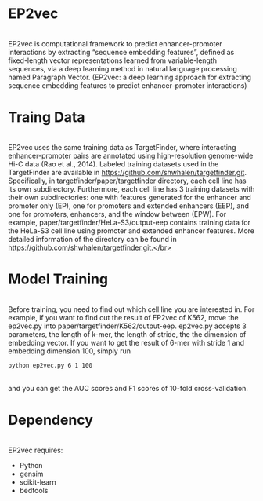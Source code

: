 #  EP2vec

</br>EP2vec is computational framework to predict enhancer-promoter interactions by extracting “sequence embedding features”, defined as fixed-length vector representations learned from variable-length sequences, via a deep learning method in natural language processing named Paragraph Vector. (EP2vec: a deep learning approach for extracting sequence embedding features to predict enhancer-promoter interactions)</br>


#  Traing Data

</br>EP2vec uses the same training data as TargetFinder, where interacting enhancer-promoter pairs are annotated using high-resolution genome-wide Hi-C data (Rao et al., 2014). Labeled training datasets used in the TargetFinder are available in https://github.com/shwhalen/targetfinder.git. Specifically, in targetfinder/paper/targetfinder directory, each cell line has its own subdirectory. Furthermore, each cell line has 3 training datasets with their own subdirectories: one with features generated for the enhancer and promoter only (EP), one for promoters and extended enhancers (EEP), and one for promoters, enhancers, and the window between (EPW). For example, paper/targetfinder/HeLa-S3/output-eep contains training data for the HeLa-S3 cell line using promoter and extended enhancer features. More detailed information of the directory can be found in https://github.com/shwhalen/targetfinder.git.</br>

# Model Training

</br>Before training, you need to find out which cell line you are interested in. For example, if you want to find out the result of EP2vec of K562, move the ep2vec.py into paper/targetfinder/K562/output-eep. ep2vec.py accepts 3 parameters, the length of k-mer, the length of stride, the the dimension of embedding vector. If you want to get the result of 6-mer with stride 1 and embedding dimension 100, simply run</br>
```
python ep2vec.py 6 1 100
```
</br>
and you can get the AUC scores and F1 scores of 10-fold cross-validation.</br>

# Dependency

</br>EP2vec requires:

* Python
* gensim
* scikit-learn  
* bedtools

</br>




